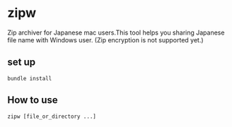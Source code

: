 # zipw

Zip archiver for Japanese mac users.This tool helps you sharing Japanese file name with Windows user.
(Zip encryption is not supported yet.)
## set up
```shell
bundle install
```

## How to use

```shell
zipw [file_or_directory ...]
```
